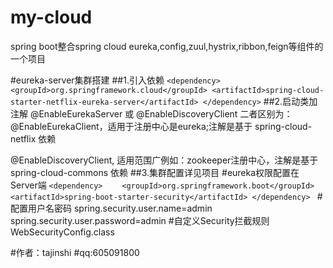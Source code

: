 # my-cloud
spring boot整合spring cloud eureka,config,zuul,hystrix,ribbon,feign等组件的一个项目

#eureka-server集群搭建
##1.引入依赖
`
<dependency>
    <groupId>org.springframework.cloud</groupId>
    <artifactId>spring-cloud-starter-netflix-eureka-server</artifactId>
</dependency>
`
##2.启动类加注解  @EnableEurekaServer 或 @EnableDiscoveryClient 二者区别为：
@EnableEurekaClient，适用于注册中心是eureka;注解是基于 spring-cloud-netflix 依赖

@EnableDiscoveryClient, 适用范围广例如：zookeeper注册中心，注解是基于 spring-cloud-commons 依赖
##3.集群配置详见项目
#eureka权限配置在Server端
`<dependency>
     　　<groupId>org.springframework.boot</groupId>
     　　<artifactId>spring-boot-starter-security</artifactId>
 </dependency>
`
#配置用户名密码
spring.security.user.name=admin
spring.security.user.password=admin
#自定义Security拦截规则 WebSecurityConfig.class

#作者：tajinshi
#qq:605091800